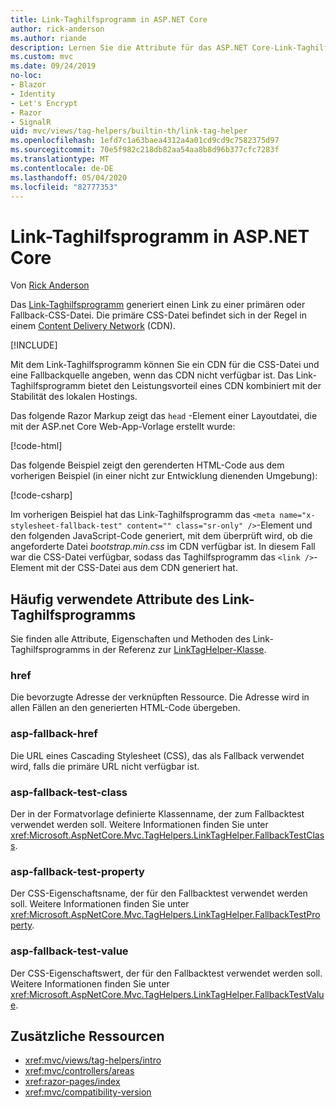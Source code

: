 ```yaml
---
title: Link-Taghilfsprogramm in ASP.NET Core
author: rick-anderson
ms.author: riande
description: Lernen Sie die Attribute für das ASP.NET Core-Link-Taghilfsprogramm kennen, und erfahren Sie, welche Rolle jedes Attribut bei der Erweiterung des Verhaltens des HTML-Linktags spielt.
ms.custom: mvc
ms.date: 09/24/2019
no-loc:
- Blazor
- Identity
- Let's Encrypt
- Razor
- SignalR
uid: mvc/views/tag-helpers/builtin-th/link-tag-helper
ms.openlocfilehash: 1efd7c1a63baea4312a4a01cd9cd9c7582375d97
ms.sourcegitcommit: 70e5f982c218db82aa54aa8b8d96b377cfc7283f
ms.translationtype: MT
ms.contentlocale: de-DE
ms.lasthandoff: 05/04/2020
ms.locfileid: "82777353"
---
```

# <a name="link-tag-helper-in-aspnet-core"></a>Link-Taghilfsprogramm in ASP.NET Core

Von [Rick Anderson](https://twitter.com/RickAndMSFT)

Das [Link-Taghilfsprogramm](xref:Microsoft.AspNetCore.Mvc.TagHelpers.LinkTagHelper) generiert einen Link zu einer primären oder Fallback-CSS-Datei. Die primäre CSS-Datei befindet sich in der Regel in einem [Content Delivery Network](/office365/enterprise/content-delivery-networks#what-exactly-is-a-cdn) (CDN).

[!INCLUDE[](~/includes/cdn.md)]

Mit dem Link-Taghilfsprogramm können Sie ein CDN für die CSS-Datei und eine Fallbackquelle angeben, wenn das CDN nicht verfügbar ist. Das Link-Taghilfsprogramm bietet den Leistungsvorteil eines CDN kombiniert mit der Stabilität des lokalen Hostings.

Das folgende Razor Markup zeigt das `head` -Element einer Layoutdatei, die mit der ASP.net Core Web-App-Vorlage erstellt wurde:

[!code-html[](link-tag-helper/sample/_Layout.cshtml?name=snippet)]

Das folgende Beispiel zeigt den gerenderten HTML-Code aus dem vorherigen Beispiel (in einer nicht zur Entwicklung dienenden Umgebung):

[!code-csharp[](link-tag-helper/sample/HtmlPage1.html)]

Im vorherigen Beispiel hat das Link-Taghilfsprogramm das `<meta name="x-stylesheet-fallback-test" content="" class="sr-only" />`-Element und den folgenden JavaScript-Code generiert, mit dem überprüft wird, ob die angeforderte Datei *bootstrap.min.css* im CDN verfügbar ist. In diesem Fall war die CSS-Datei verfügbar, sodass das Taghilfsprogramm das `<link />`-Element mit der CSS-Datei aus dem CDN generiert hat.

## <a name="commonly-used-link-tag-helper-attributes"></a>Häufig verwendete Attribute des Link-Taghilfsprogramms

Sie finden alle Attribute, Eigenschaften und Methoden des Link-Taghilfsprogramms in der Referenz zur [LinkTagHelper-Klasse](xref:Microsoft.AspNetCore.Mvc.TagHelpers.LinkTagHelper).

### <a name="href"></a>href

Die bevorzugte Adresse der verknüpften Ressource. Die Adresse wird in allen Fällen an den generierten HTML-Code übergeben.

### <a name="asp-fallback-href"></a>asp-fallback-href

Die URL eines Cascading Stylesheet (CSS), das als Fallback verwendet wird, falls die primäre URL nicht verfügbar ist.

### <a name="asp-fallback-test-class"></a>asp-fallback-test-class

Der in der Formatvorlage definierte Klassenname, der zum Fallbacktest verwendet werden soll. Weitere Informationen finden Sie unter <xref:Microsoft.AspNetCore.Mvc.TagHelpers.LinkTagHelper.FallbackTestClass>.

### <a name="asp-fallback-test-property"></a>asp-fallback-test-property

Der CSS-Eigenschaftsname, der für den Fallbacktest verwendet werden soll. Weitere Informationen finden Sie unter <xref:Microsoft.AspNetCore.Mvc.TagHelpers.LinkTagHelper.FallbackTestProperty>.

### <a name="asp-fallback-test-value"></a>asp-fallback-test-value

Der CSS-Eigenschaftswert, der für den Fallbacktest verwendet werden soll. Weitere Informationen finden Sie unter <xref:Microsoft.AspNetCore.Mvc.TagHelpers.LinkTagHelper.FallbackTestValue>.

## <a name="additional-resources"></a>Zusätzliche Ressourcen

* <xref:mvc/views/tag-helpers/intro>
* <xref:mvc/controllers/areas>
* <xref:razor-pages/index>
* <xref:mvc/compatibility-version>
